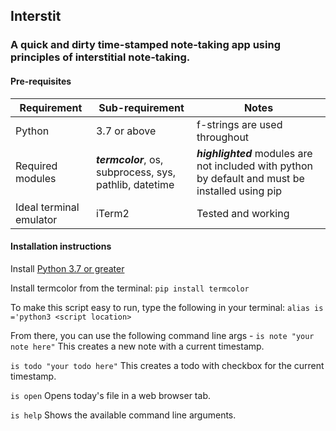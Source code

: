 ## Interstit
### A quick and dirty time-stamped note-taking app using principles of interstitial note-taking.

#### Pre-requisites
| Requirement | Sub-requirement | Notes |
| --- | --- | --- |
| Python | 3.7 or above | f-strings are used throughout |
| Required modules | ***termcolor***, os, subprocess, sys, pathlib, datetime | ***highlighted*** modules are not included with python by default and must be installed using pip | 
| Ideal terminal emulator | iTerm2 | Tested and working |

 #### Installation instructions
Install [Python 3.7 or greater](https://www.python.org/download)

Install termcolor from the terminal: 
```pip install termcolor```

To make this script easy to run, type the following in your terminal:
```alias is ='python3 <script location> ```

From there, you can use the following command line args - 
```is note "your note here"```
This creates a new note with a current timestamp.

```is todo "your todo here"```
This creates a todo with checkbox for the current timestamp.

```is open```
Opens today's file in a web browser tab.

```is help```
Shows the available command line arguments.




